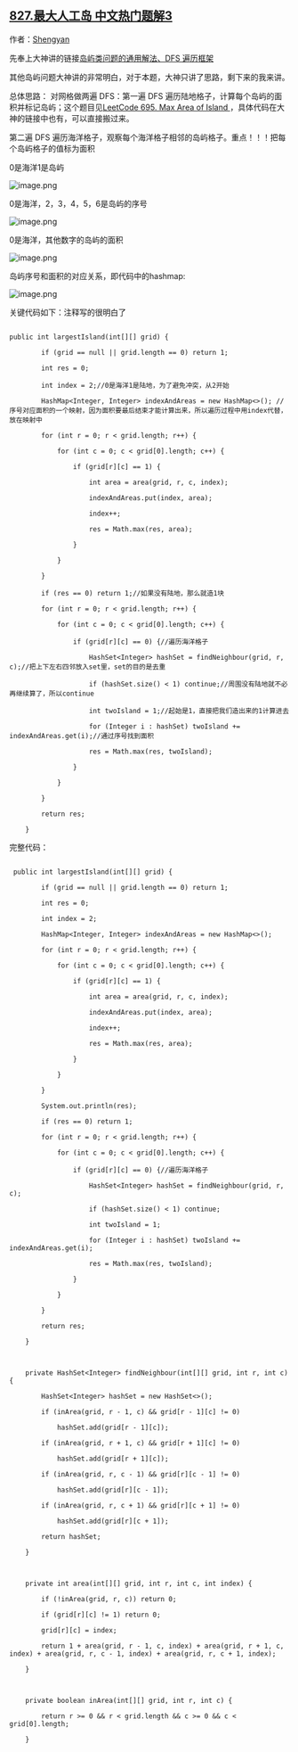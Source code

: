## [827.最大人工岛 中文热门题解3](https://leetcode.cn/problems/making-a-large-island/solutions/100000/dao-yu-wen-ti-mei-you-na-yao-nan-du-li-x-cgbv)

作者：[Shengyan](https://leetcode.cn/u/Shengyan)

先奉上大神讲的链接[岛屿类问题的通用解法、DFS 遍历框架](https://leetcode-cn.com/problems/number-of-islands/solution/dao-yu-lei-wen-ti-de-tong-yong-jie-fa-dfs-bian-li-/)
其他岛屿问题大神讲的非常明白，对于本题，大神只讲了思路，剩下来的我来讲。
总体思路： 对网格做两遍 DFS：第一遍 DFS 遍历陆地格子，计算每个岛屿的面积并标记岛屿；这个题目见[LeetCode 695. Max Area of Island ](https://leetcode-cn.com/problems/max-area-of-island/)   ，具体代码在大神的链接中也有，可以直接搬过来。

第二遍 DFS 遍历海洋格子，观察每个海洋格子相邻的岛屿格子。重点！！！把每个岛屿格子的值标为面积
0是海洋1是岛屿
![image.png](https://pic.leetcode-cn.com/1608107427-fMJpJb-image.png)

0是海洋，2，3，4，5，6是岛屿的序号
![image.png](https://pic.leetcode-cn.com/1608107387-eQulJI-image.png)

0是海洋，其他数字的岛屿的面积
![image.png](https://pic.leetcode-cn.com/1608107447-sJPEQW-image.png)

岛屿序号和面积的对应关系，即代码中的hashmap:
![image.png](https://pic.leetcode-cn.com/1608107514-SqiEkB-image.png)


关键代码如下：注释写的很明白了
```
public int largestIsland(int[][] grid) {
        if (grid == null || grid.length == 0) return 1;
        int res = 0;
        int index = 2;//0是海洋1是陆地，为了避免冲突，从2开始
        HashMap<Integer, Integer> indexAndAreas = new HashMap<>(); //序号对应面积的一个映射，因为面积要最后结束才能计算出来，所以遍历过程中用index代替，放在映射中
        for (int r = 0; r < grid.length; r++) {
            for (int c = 0; c < grid[0].length; c++) {
                if (grid[r][c] == 1) {
                    int area = area(grid, r, c, index);
                    indexAndAreas.put(index, area);
                    index++;
                    res = Math.max(res, area);
                }
            }
        }
        if (res == 0) return 1;//如果没有陆地，那么就造1块
        for (int r = 0; r < grid.length; r++) {
            for (int c = 0; c < grid[0].length; c++) {
                if (grid[r][c] == 0) {//遍历海洋格子
                    HashSet<Integer> hashSet = findNeighbour(grid, r, c);//把上下左右四邻放入set里，set的目的是去重
                    if (hashSet.size() < 1) continue;//周围没有陆地就不必再继续算了，所以continue
                    int twoIsland = 1;//起始是1，直接把我们造出来的1计算进去
                    for (Integer i : hashSet) twoIsland += indexAndAreas.get(i);//通过序号找到面积
                    res = Math.max(res, twoIsland);
                }
            }
        }
        return res;
    }
```

完整代码：
```
 public int largestIsland(int[][] grid) {
        if (grid == null || grid.length == 0) return 1;
        int res = 0;
        int index = 2;
        HashMap<Integer, Integer> indexAndAreas = new HashMap<>();
        for (int r = 0; r < grid.length; r++) {
            for (int c = 0; c < grid[0].length; c++) {
                if (grid[r][c] == 1) {
                    int area = area(grid, r, c, index);
                    indexAndAreas.put(index, area);
                    index++;
                    res = Math.max(res, area);
                }
            }
        }
        System.out.println(res);
        if (res == 0) return 1;
        for (int r = 0; r < grid.length; r++) {
            for (int c = 0; c < grid[0].length; c++) {
                if (grid[r][c] == 0) {//遍历海洋格子
                    HashSet<Integer> hashSet = findNeighbour(grid, r, c);
                    if (hashSet.size() < 1) continue;
                    int twoIsland = 1;
                    for (Integer i : hashSet) twoIsland += indexAndAreas.get(i);
                    res = Math.max(res, twoIsland);
                }
            }
        }
        return res;
    }

    private HashSet<Integer> findNeighbour(int[][] grid, int r, int c) {
        HashSet<Integer> hashSet = new HashSet<>();
        if (inArea(grid, r - 1, c) && grid[r - 1][c] != 0)
            hashSet.add(grid[r - 1][c]);
        if (inArea(grid, r + 1, c) && grid[r + 1][c] != 0)
            hashSet.add(grid[r + 1][c]);
        if (inArea(grid, r, c - 1) && grid[r][c - 1] != 0)
            hashSet.add(grid[r][c - 1]);
        if (inArea(grid, r, c + 1) && grid[r][c + 1] != 0)
            hashSet.add(grid[r][c + 1]);
        return hashSet;
    }

    private int area(int[][] grid, int r, int c, int index) {
        if (!inArea(grid, r, c)) return 0;
        if (grid[r][c] != 1) return 0;
        grid[r][c] = index;
        return 1 + area(grid, r - 1, c, index) + area(grid, r + 1, c, index) + area(grid, r, c - 1, index) + area(grid, r, c + 1, index);
    }

    private boolean inArea(int[][] grid, int r, int c) {
        return r >= 0 && r < grid.length && c >= 0 && c < grid[0].length;
    }
```

